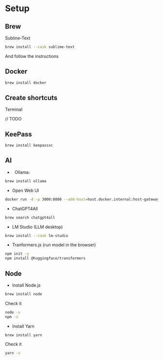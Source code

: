 # Setup

## Brew

Subline-Text

```bash
brew install --cask sublime-text
```

And follow the instructions

## Docker

```bash
brew install docker
```

## Create shortcuts

Terminal

// TODO

## KeePass

```bash
brew install keepassxc
```

## AI

-   Ollama:

```bash
brew install ollama
```

- Open Web UI

```bash
docker run -d -p 3000:8080 --add-host=host.docker.internal:host-gateway -v open-webui:/app/backend/data --name open-webui --restart always ghcr.io/open-webui/open-webui:main
```

- ChatGPT4All

```bash
brew search chatgpt4all
```

- LM Studio (LLM desktop)

```bash
brew install --cask lm-studio
```

- Tranformers.js (run model in the browser)

```bash
npm init -y
npm install @huggingface/transformers
```

## Node

- Install Node.js

```bash
brew install node
```

Check it

```bash
node -v
npm -v
```

- Install Yarn

```bash
brew install yarn
```

Check it

```bash
yarn -v
```


